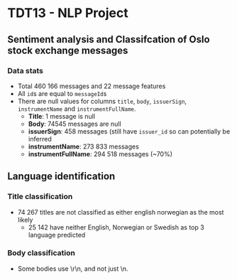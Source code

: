 # TDT13 - NLP Project
## Sentiment analysis and Classifcation of Oslo stock exchange messages

### Data stats
* Total 460 166 messages and 22 message features
* All `id`s are equal to `messageId`s
* There are null values for columns `title`, `body`, `issuerSign`, `instrumentName` and `instrumentFullName`.
    * **Title**: 1 message is null
    * **Body**: 74545 messages are null
    * **issuerSign**: 458 messages (still have `issuer_id` so can potentially be inferred
    * **instrumentName**: 273 833 messages
    * **instrumentFullName**: 294 518 messages (~70%)
    
## Language identification
### Title classification
* 74 267 titles are not classified as either english norwegian as the most likely
    * 25 142 have neither English, Norwegian or Swedish as top 3 language predicted
    
### Body classification
* Some bodies use \r\n, and not just \n.
    

